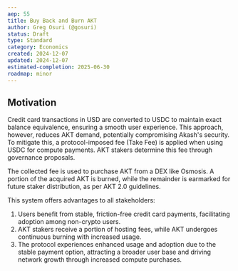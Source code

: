 ```yaml
---
aep: 55
title: Buy Back and Burn AKT
author: Greg Osuri (@gosuri)
status: Draft
type: Standard
category: Economics
created: 2024-12-07
updated: 2024-12-07
estimated-completion: 2025-06-30
roadmap: minor
---
```


## Motivation

Credit card transactions in USD are converted to USDC to maintain exact balance equivalence, ensuring a smooth user experience. This approach, however, reduces AKT demand, potentially compromising Akash's security. To mitigate this, a protocol-imposed fee (Take Fee) is applied when using USDC for compute payments. AKT stakers determine this fee through governance proposals.

The collected fee is used to purchase AKT from a DEX like Osmosis. A portion of the acquired AKT is burned, while the remainder is earmarked for future staker distribution, as per AKT 2.0 guidelines.

This system offers advantages to all stakeholders:
1. Users benefit from stable, friction-free credit card payments, facilitating adoption among non-crypto users.
2. AKT stakers receive a portion of hosting fees, while AKT undergoes continuous burning with increased usage.
3. The protocol experiences enhanced usage and adoption due to the stable payment option, attracting a broader user base and driving network growth through increased compute purchases.
